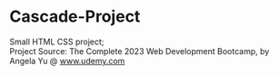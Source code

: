 # Cascade-Project
Small HTML CSS project;<br/>
Project Source: The Complete 2023 Web Development Bootcamp, by Angela Yu @ www.udemy.com
